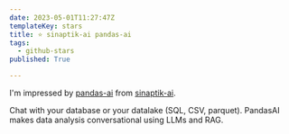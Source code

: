 ```yaml
---
date: 2023-05-01T11:27:47Z
templateKey: stars
title: ⭐ sinaptik-ai pandas-ai
tags:
  - github-stars
published: True

---
```


I'm impressed by [pandas-ai](https://github.com/sinaptik-ai/pandas-ai) from [sinaptik-ai](https://github.com/sinaptik-ai).

Chat with your database or your datalake (SQL, CSV, parquet). PandasAI makes data analysis conversational using LLMs and RAG.
